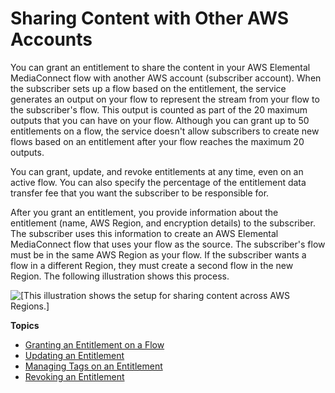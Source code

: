 # Sharing Content with Other AWS Accounts<a name="entitlements-originator"></a>

You can grant an entitlement to share the content in your AWS Elemental MediaConnect flow with another AWS account \(subscriber account\)\. When the subscriber sets up a flow based on the entitlement, the service generates an output on your flow to represent the stream from your flow to the subscriber's flow\. This output is counted as part of the 20 maximum outputs that you can have on your flow\. Although you can grant up to 50 entitlements on a flow, the service doesn't allow subscribers to create new flows based on an entitlement after your flow reaches the maximum 20 outputs\.

You can grant, update, and revoke entitlements at any time, even on an active flow\. You can also specify the percentage of the entitlement data transfer fee that you want the subscriber to be responsible for\.

After you grant an entitlement, you provide information about the entitlement \(name, AWS Region, and encryption details\) to the subscriber\. The subscriber uses this information to create an AWS Elemental MediaConnect flow that uses your flow as the source\. The subscriber's flow must be in the same AWS Region as your flow\. If the subscriber wants a flow in a different Region, they must create a second flow in the new Region\. The following illustration shows this process\.

![\[This illustration shows the setup for sharing content across AWS Regions.\]](http://docs.aws.amazon.com/mediaconnect/latest/ug/)

**Topics**
+ [Granting an Entitlement on a Flow](entitlements-grant.md)
+ [Updating an Entitlement](entitlements-update.md)
+ [Managing Tags on an Entitlement](entitlements-manage-tags.md)
+ [Revoking an Entitlement](entitlements-revoke.md)